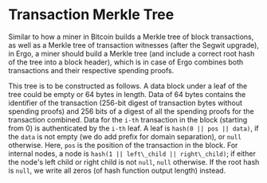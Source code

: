 # Transaction Merkle Tree 

Similar to how a miner in Bitcoin builds a Merkle tree of block transactions, as well as a Merkle tree of transaction witnesses (after the Segwit upgrade), in Ergo, a miner should build a Merkle tree (and include a correct root hash of the tree into a block header), which is in case of Ergo combines both transactions and their respective spending proofs.

This tree is to be constructed as follows. A data block under a leaf of the tree could be empty or 64 bytes in length. Data of 64 bytes contains the identifier of the transaction (256-bit digest of transaction bytes without spending proofs) and 256 bits of a digest of all the spending proofs for the transaction combined. Data for the `i-th` transaction in the block (starting from 0) is authenticated by the `i-th` leaf. A leaf is `hash(0 || pos || data)`, if the `data` is not empty  (we do add prefix for domain separation), or `null` otherwise. Here, `pos` is the position of the transaction in the block. For internal nodes, a node is `hash(1 || left\_child || right\_child)`; if either the node's left child or right child is not `null`, `null` otherwise. If the root hash is `null`, we write all zeros (of hash function output length) instead.
